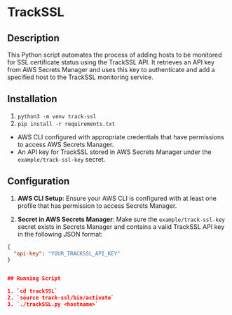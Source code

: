 # TrackSSL

## Description

This Python script automates the process of adding hosts to be monitored for SSL certificate status using the TrackSSL API. It retrieves an API key from AWS Secrets Manager and uses this key to authenticate and add a specified host to the TrackSSL monitoring service.

## Installation

1. `python3 -m venv track-ssl`
2. `pip install -r requirements.txt`

- AWS CLI configured with appropriate credentials that have permissions to access AWS Secrets Manager.
- An API key for TrackSSL stored in AWS Secrets Manager under the `example/track-ssl-key` secret.

## Configuration

1. **AWS CLI Setup**: Ensure your AWS CLI is configured with at least one profile that has permission to access Secrets Manager.
 
2. **Secret in AWS Secrets Manager**: Make sure the `example/track-ssl-key` secret exists in Secrets Manager and contains a valid TrackSSL API key in the following JSON format:
 ```json
 {
   "api-key": "YOUR_TRACKSSL_API_KEY"
 }


## Running Script

1. `cd trackSSL`
2. `source track-ssl/bin/activate`
3. `./trackSSL.py <hostname>`
